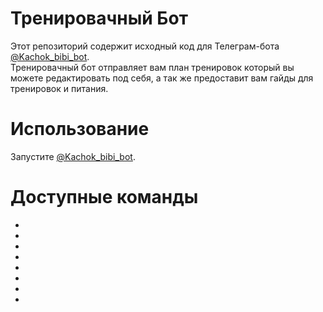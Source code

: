# Тренировачный Бот
Этот репозиторий содержит исходный код для Телеграм-бота [@Kachok_bibi_bot](http://t.me/Kachok_bibi_bot).  
Тренировачный бот отправляет вам план тренировок который вы можете редактировать под себя, а так же предоставит вам гайды для тренировок и питания.

# Использование
Запустите [@Kachok_bibi_bot](http://t.me/Kachok_bibi_bot).

# Доступные команды
* ``` ```
* ``` ```
* ``` ```
* ``` ``` 
* ``` ```  
* ``` ```  
* ``` ```
* ``` ```


























